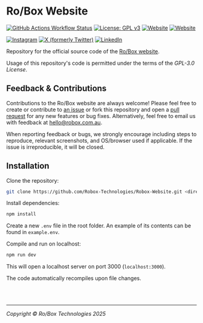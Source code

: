 # Ro/Box Website
[![GitHub Actions Workflow Status](https://img.shields.io/github/actions/workflow/status/Robox-Technologies/Robox-Website/firebase-hosting-merge.yml?label=Build)](https://github.com/Robox-Technologies/Robox-Website/actions)
[![License: GPL v3](https://img.shields.io/badge/License-GPLv3-blue.svg)](https://www.gnu.org/licenses/gpl-3.0)
[![Website](https://img.shields.io/website?url=https%3A%2F%2Frobox.com.au&label=Production)](https://robox.com.au)
[![Website](https://img.shields.io/website?url=https%3A%2F%2Fdev.robox.com.au&label=Develop)](https://dev.robox.com.au)

[![Instagram](https://img.shields.io/twitter/url?url=https%3A%2F%2Fwww.instagram.com%2Frobox.kit&style=flat&logo=instagram&label=Instagram&labelColor=d62976&color=d62976)](https://www.instagram.com/robox.kit)
[![X (formerly Twitter)](https://img.shields.io/twitter/url?url=https%3A%2F%2Fx.com%2Frobox_kit&style=flat&logo=x&label=%2F%20Twitter&labelColor=black&color=black)](https://x.com/robox_kit)
[![LinkedIn](https://img.shields.io/twitter/url?url=https%3A%2F%2Fwww.linkedin.com%2Fcompany%2Froboxeducation&style=flat&label=LinkedIn&labelColor=0e76a8&color=0e76a8)](https://www.linkedin.com/company/roboxeducation)

Repository for the official source code of the [Ro/Box website](https://robox.com.au).

Usage of this repository's code is permitted under the terms of the *GPL-3.0 License*.

## Feedback & Contributions

Contributions to the Ro/Box website are always welcome! Please feel free to create or contribute to [an issue](https://github.com/Robox-Technologies/Robox-Website/issues) or fork this repository and open a [pull request](https://github.com/Robox-Technologies/Robox-Website/pulls) for any new features or bug fixes.
Alternatively, feel free to email us with feedback at [hello@robox.com.au](hello@robox.com.au).

When reporting feedback or bugs, we strongly encourage including steps to reproduce, relevant screenshots, and OS/browser used if applicable. If the issue is irreproducible, it will be closed.

## Installation

Clone the repository:
```bash
git clone https://github.com/Robox-Technologies/Robox-Website.git <directory>
```

Install dependencies:
```bash
npm install
```

Create a new `.env` file in the root folder. An example of its contents can be found in `example.env`.

Compile and run on localhost:
```bash
npm run dev
```
This will open a localhost server on port 3000 (`localhost:3000`).

The code automatically recompiles upon file changes.

<br>

<br>

<hr>

*Copyright &copy; Ro/Box Technologies 2025*
